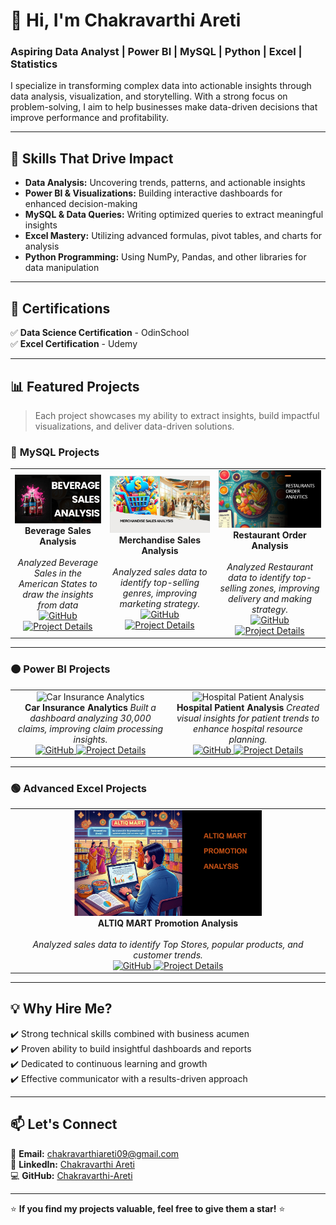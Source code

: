 # 👋 Hi, I'm Chakravarthi Areti  
### Aspiring Data Analyst | Power BI | MySQL | Python | Excel | Statistics  

I specialize in transforming complex data into actionable insights through data analysis, visualization, and storytelling. With a strong focus on problem-solving, I aim to help businesses make data-driven decisions that improve performance and profitability.

---

## 🚀 Skills That Drive Impact  
- **Data Analysis:** Uncovering trends, patterns, and actionable insights  
- **Power BI & Visualizations:** Building interactive dashboards for enhanced decision-making  
- **MySQL & Data Queries:** Writing optimized queries to extract meaningful insights  
- **Excel Mastery:** Utilizing advanced formulas, pivot tables, and charts for analysis  
- **Python Programming:** Using NumPy, Pandas, and other libraries for data manipulation  

---

## 🎯 Certifications
✅ **Data Science Certification** - OdinSchool  
✅ **Excel Certification** - Udemy  

---

## 📊 Featured Projects  
> Each project showcases my ability to extract insights, build impactful visualizations, and deliver data-driven solutions.  

### 🔹 **MySQL Projects**
<table>
  <tr>
    <td align="center">
      <img src="https://github.com/Chakravarthi-areti/Chakravarthi-areti/blob/main/Screenshot%202025-03-22%20194136.png?raw=true" alt="Beverage Sales Analysis" width="300">
      <br>
      <b>Beverage Sales Analysis</b>  
      <br></br>
      <i>Analyzed Beverage Sales in the American States to draw the insights from data</i>  
      <br>
       <a href="https://github.com/Chakravarthi-areti/Pizza-Sales-Analysis">
        <img src="https://img.shields.io/badge/View%20on%20GitHub-24292e?style=for-the-badge&logo=github" alt="GitHub">
      </a>
      <a href="https://medium.com/@chakravarthiareti09/beverage-sales-analysis-using-mysql-and-excel-63bb429f2ac3">
        <img src="https://img.shields.io/badge/Project%20Details-0078D7?style=for-the-badge&logo=we" alt="Project Details">
      </a>
    </td>
    <td align="center">
      <img src="https://github.com/Chakravarthi-areti/Chakravarthi-areti/blob/main/MerchandiseSalesimg.png?raw=true" alt="Merchandise Sales Analysis" width="300">
      <br>
      <b>Merchandise Sales Analysis</b>  
       <br></br>
      <i>Analyzed sales data to identify top-selling genres, improving marketing strategy.</i>  
      <br>
      <a href="https://github.com/Chakravarthi-areti/Music-Store-Analysis">
        <img src="https://img.shields.io/badge/View%20on%20GitHub-24292e?style=for-the-badge&logo=github" alt="GitHub">
      </a>
      <a href="https://medium.com/@chakravarthiareti09/merchandise-sales-analysis-using-mysql-a87986faebb9">
        <img src="https://img.shields.io/badge/Project%20Details-0078D7?style=for-the-badge&logo=we" alt="Project Details">
      </a>
    </td>

<td align="center">
      <img src="https://github.com/Chakravarthi-areti/Chakravarthi-areti/blob/main/Restaurant_order_Analysis_img.png?raw=true" alt="Merchandise Sales Analysis" width="300">
      <br>
      <b>Restaurant Order Analysis</b>  
       <br></br>
      <i>Analyzed Restaurant data to identify top-selling zones, improving delivery and making strategy.</i>  
      <br>
      <a href="https://github.com/Chakravarthi-areti/Music-Store-Analysis">
        <img src="https://img.shields.io/badge/View%20on%20GitHub-24292e?style=for-the-badge&logo=github" alt="GitHub">
      </a>
      <a href="https://medium.com/@chakravarthiareti09/restaurant-order-analytics-b6b72fd815fc">
        <img src="https://img.shields.io/badge/Project%20Details-0078D7?style=for-the-badge&logo=we" alt="Project Details">
      </a>
    </td>
  </tr>
</table>

---

### 🟠 **Power BI Projects**
<table>
  <tr>
    <td align="center">
      <img src="https://via.placeholder.com/300x200?text=Car+Insurance+Analytics" alt="Car Insurance Analytics" width="300">
      <br>
      <b>Car Insurance Analytics</b>  
      <i>Built a dashboard analyzing 30,000 claims, improving claim processing insights.</i>  
      <br>
      <a href="https://github.com/Chakravarthi-areti/Car-Insurance-Analytics">
        <img src="https://img.shields.io/badge/View%20on%20GitHub-24292e?style=for-the-badge&logo=github" alt="GitHub">
      </a>
      <a href="https://your-target-website.com/car-insurance-analytics">
        <img src="https://img.shields.io/badge/Project%20Details-0078D7?style=for-the-badge&logo=web" alt="Project Details">
      </a>
    </td>
    <td align="center">
      <img src="https://via.placeholder.com/300x200?text=Hospital+Patient+Analysis" alt="Hospital Patient Analysis" width="300">
      <br>
      <b>Hospital Patient Analysis</b>  
      <i>Created visual insights for patient trends to enhance hospital resource planning.</i>  
      <br>
      <a href="https://github.com/Chakravarthi-areti/Hospital-Patient-Analysis">
        <img src="https://img.shields.io/badge/View%20on%20GitHub-24292e?style=for-the-badge&logo=github" alt="GitHub">
      </a>
      <a href="https://your-target-website.com/hospital-patient-analysis">
        <img src="https://img.shields.io/badge/Project%20Details-0078D7?style=for-the-badge&logo=web" alt="Project Details">
      </a>
    </td>
  </tr>
</table>

---

### 🟢 **Advanced Excel Projects**
<table>
  <tr>
    <td align="center">
      <img src="https://github.com/Chakravarthi-areti/Chakravarthi-areti/blob/main/Altiq_Mart_Promotion_img.png?raw=true" width="300">
      <br>
      <b>ALTIQ MART Promotion Analysis</b>  
<br> </br>
      <i>Analyzed sales data to identify Top Stores, popular products, and customer trends.</i>  
      <br>
      <a href="https://github.com/Chakravarthi-areti/Coffee-Shop-Sales-Analysis">
        <img src="https://img.shields.io/badge/View%20on%20GitHub-24292e?style=for-the-badge&logo=github" alt="GitHub">
      </a>
      <a href="https://medium.com/@chakravarthiareti09/altiq-mart-promotion-analysis-36f47163c1a9">
        <img src="https://img.shields.io/badge/Project%20Details-0078D7?style=for-the-badge&logo=web" alt="Project Details">
      </a>
    </td>
  </tr>
</table>

---

## 💡 Why Hire Me?
✔️ Strong technical skills combined with business acumen  
✔️ Proven ability to build insightful dashboards and reports  
✔️ Dedicated to continuous learning and growth  
✔️ Effective communicator with a results-driven approach  

---

## 📫 Let's Connect
📧 **Email:** [chakravarthiareti09@gmail.com](mailto:chakravarthiareti09@gmail.com)  
🔗 **LinkedIn:** [Chakravarthi Areti](https://www.linkedin.com/in/chakravarthiareti)  
💻 **GitHub:** [Chakravarthi-Areti](https://github.com/Chakravarthi-areti)  

---

⭐ **If you find my projects valuable, feel free to give them a star!** ⭐  
